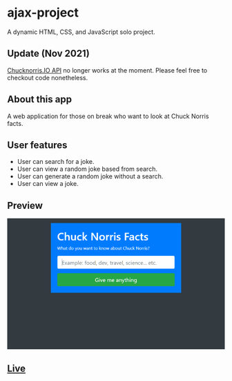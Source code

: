 # ajax-project

A dynamic HTML, CSS, and JavaScript solo project.

## Update (Nov 2021)
[Chucknorris.IO API](https://api.chucknorris.io/) no longer works at the moment. Please feel free to checkout code nonetheless.

## About this app
A web application for those on break who want to look at Chuck Norris facts.

## User features
- User can search for a joke.
- User can view a random joke based from search.
- User can generate a random joke without a search.
- User can view a joke.

## Preview
![alt text](images/app-preview.gif)

## [Live](https://do-jonathan4.github.io/ajax-project/)
